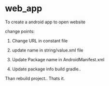 # web_app
To create a android app to open website

change points:

1. Change URL in constant file

2. update name in string/value.xml file

3. Update Package name in AndroidManifest.xml

4. Update package info build gradle..


Than rebuild project.. Thats it.

